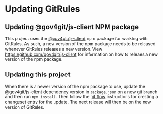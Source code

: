 # Updating GitRules

## Updating @gov4git/js-client NPM package

This project uses the [@gov4git/js-client](https://www.npmjs.com/package/@gov4git/js-client) npm package for working with GitRules. As such, a new version of the npm package needs to be released whenever GitRules releases a new version. View https://github.com/gov4git/js-client for information on how to releaes a new version of the npm package.

## Updating this project

When there is a newer version of the npm package to use, update the @gov4git/js-client dependency version in `package.json` on a new git branch and then run `npm install`. Then follow the [git flow](git-flow.md) instructions for creating a changeset entry for the update. The next release will then be on the new version of GitRules.
